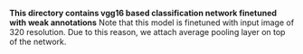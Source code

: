 **This directory contains vgg16 based classification network finetuned with weak annotations**
Note that this model is finetuned with input image of 320 resolution. Due to this reason, we attach average pooling layer on top of the network.

